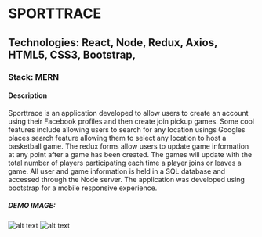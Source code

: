 # SPORTTRACE

## Technologies: React, Node, Redux, Axios, HTML5, CSS3, Bootstrap, 
### Stack: MERN

#### Description

Sporttrace is an application developed to allow users to create an account
using their Facebook profiles and then create join pickup games. Some cool
features include allowing users to search for any location usings Googles 
places search feature allowing them to select any location to host a basketball
game. The redux forms allow users to update game information at any point after
a game has been created. The games will update with the total number of players
participating each time a player joins or leaves a game. All user and game information is held in a SQL database and accessed through the Node server. The application was developed using bootstrap for a mobile responsive experience. 

##### DEMO IMAGE: 
![alt text](http://chrisbryantdev.com/img/sporttrace.png "Sporttrace")
![alt text](http://chrisbryantdev.com/img/sporttrace_your_games.png "Sporttrace")
